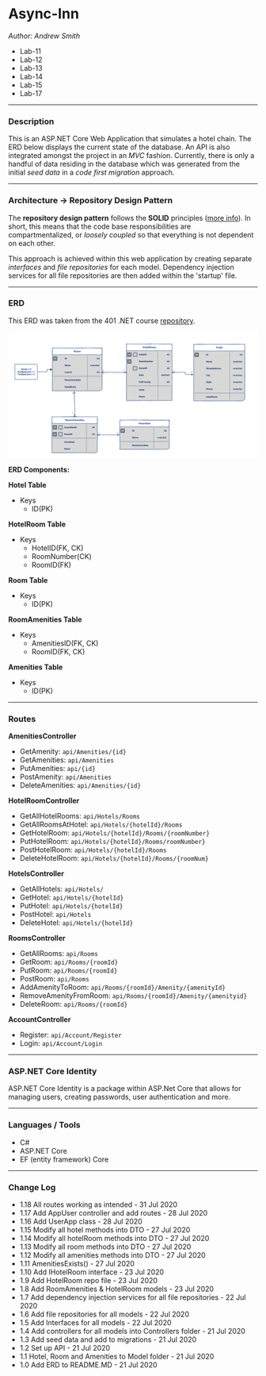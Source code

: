 # Async-Inn

*Author: Andrew Smith*

- Lab-11
- Lab-12
- Lab-13
- Lab-14
- Lab-15
- Lab-17

---

### Description 

This is an ASP.NET Core Web Application that simulates a hotel chain. The ERD below displays
the current state of the database. An API is also integrated amongst the project in an *MVC*
fashion. Currently, there is only a handful of data residing in the database which was 
generated from the initial *seed data* in a *code first migration* approach.

---

### Architecture -> Repository Design Pattern

The **repository design pattern** follows the **SOLID** principles 
([more info](https://www.telerik.com/blogs/30-days-of-tdd-day-five-make-your-code-solid)). In short, this
means that the code base responsibilities are compartmentalized, or *loosely coupled* so that everything
is not dependent on each other. 

This approach is achieved within this web application by creating separate *interfaces* and *file repositories* for each
model. Dependency injection services for all file repositories are then added within the 'startup' file.

---

### ERD

This ERD was taken from the 401 .NET course [repository](https://github.com/codefellows/seattle-dotnet-401d11).


![ERD](Assets/ERD.png)


**ERD Components:**

**Hotel Table**
- Keys
  - ID(PK)

**HotelRoom Table**
- Keys
  - HotelID(FK, CK)
  - RoomNumber(CK)
  - RoomID(FK)

**Room Table**
- Keys
  - ID(PK)

**RoomAmenities Table**
- Keys
  - AmenitiesID(FK, CK)
  - RoomID(FK, CK)

**Amenities Table**
- Keys
  - ID(PK)

---

### Routes 

**AmenitiesController**
- GetAmenity: `api/Amenities/{id}`
- GetAmenities: `api/Amenities`
- PutAmenities: `api/{id}`
- PostAmenity: `api/Amenities`
- DeleteAmenities: `api/Amenities/{id}`

**HotelRoomController**
- GetAllHotelRooms: `api/Hotels/Rooms`
- GetAllRoomsAtHotel: `api/Hotels/{hotelId}/Rooms`
- GetHotelRoom: `api/Hotels/{hotelId}/Rooms/{roomNumber}`
- PutHotelRoom: `api/Hotels/{hotelId}/Rooms/roomNumber}`
- PostHotelRoom: `api/Hotels/{hotelId}/Rooms`
- DeleteHotelRoom: `api/Hotels/{hotelId}/Rooms/{roomNum}`

**HotelsController**
- GetAllHotels: `api/Hotels/`
- GetHotel: `api/Hotels/{hotelId}`
- PutHotel: `api/Hotels/{hotelId}`
- PostHotel: `api/Hotels`
- DeleteHotel: `api/Hotels/{hotelId}`

**RoomsController**
- GetAllRooms: `api/Rooms`
- GetRoom: `api/Rooms/{roomId}`
- PutRoom: `api/Rooms/{roomId}`
- PostRoom: `api/Rooms`
- AddAmenityToRoom: `api/Rooms/{roomId}/Amenity/{amenityId}`
- RemoveAmenityFromRoom: `api/Rooms/{roomId}/Amenity/{amenityid}`
- DeleteRoom: `api/Rooms/{roomId}`

**AccountController**
- Register: `api/Account/Register`
- Login: `api/Account/Login`

---

### ASP.NET Core Identity

ASP.NET Core Identity is a package within ASP.Net Core that allows for managing users, 
creating passwords, user authentication and more.

---

### Languages / Tools

- C#
- ASP.NET Core
- EF (entity framework) Core

---

### Change Log

- 1.18 All routes working as intended - 31 Jul 2020
- 1.17 Add AppUser controller and add routes - 28 Jul 2020
- 1.16 Add UserApp class - 28 Jul 2020
- 1.15 Modify all hotel methods into DTO - 27 Jul 2020
- 1.14 Modify all hotelRoom methods into DTO - 27 Jul 2020
- 1.13 Modify all room methods into DTO - 27 Jul 2020
- 1.12 Modify all amenities methods into DTO - 27 Jul 2020
- 1.11 AmenitiesExists() - 27 Jul 2020
- 1.10 Add IHotelRoom interface - 23 Jul 2020
- 1.9 Add HotelRoom repo file - 23 Jul 2020
- 1.8 Add RoomAmenities & HotelRoom models - 23 Jul 2020
- 1.7 Add dependency injection services for all file repositories - 22 Jul 2020
- 1.6 Add file repositories for all models - 22 Jul 2020
- 1.5 Add Interfaces for all models - 22 Jul 2020
- 1.4 Add controllers for all models into Controllers folder - 21 Jul 2020
- 1.3 Add seed data and add to migrations - 21 Jul 2020
- 1.2 Set up API - 21 Jul 2020
- 1.1 Hotel, Room and Amenities to Model folder - 21 Jul 2020
- 1.0 Add ERD to README.MD - 21 Jul 2020
    

